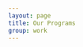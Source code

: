 ```yaml
---
layout: page
title: Our Programs
group: work
---
```

<!--
<div class="highlighted">
	<div class="wrap">
	  <div class="region-highlighted">
	    <div class="left">
        <img src="http://placehold.it/900x400">
        <h1 class="page-title">Our Programs</h1>
      </div>
      <div class="right">
      	<div class="p2">
          <img src="http://placehold.it/450x200">
        </div>
        <div class="data">
          <span class="stat">300 million lbs</span>
          <span class="key">Of food distributed to over 3 million Texans in 2011</span>
        </div>
      </div>
	  </div>
	</div>
</div>
<div class="main">
	<div class="wrap">
    <section class="intro">
      <div class="left">
        <p>TFBN plays a statewide, coordinating role in areas too large for any one food bank. These include disaster relief, public   policy advocacy, and partnerships with statewide entities.</p>
        <p>We also help the network of 20 regional food banks to build the capacity to end hunger by managing statewide food sourcing and   purchasing programs, offering expert technical assistance and training, and spreading food bank innovations and best practices   statewide.</p>
        <a class="button primary" href="#">Learn More About How We're Leading Hunger Movement in Texas</a>
      </div>
      <div class="right">
      	<div class="subnav">
          <ul>
            <li><a href="{{ site.baseurl }}/work/programs/">Our Programs</a></li>
            <li><a href="{{ site.baseurl }}/work/leading-the-movement/">Leading the Movement</a></li>
            <li><a href="{{ site.baseurl }}/work/stregthening-our-response/">Strengthening Our Response</a></li>
          </ul>
        </div>
      </div>
    </section>
    {% for page in site.pages %}
      {% if page.layout == "program" %}
        <section>
          <div class="left hero">
            <img src="{{ site.baseurl }}/assets/images/{{ page.images.thumb }}">
          </div>
          <div class="right leadin">
          	<h2><a href="{{ site.baseurl }}{{ page.url }}">{{ page.title }}</a></h2>
            <p>{{ page.summary }}</p>
            <a class="button primary" href="{{ site.baseurl }}{{ page.url }}">Learn More</a>
          </div>
        </section>
      {% endif %}
    {% endfor %}
  </div>
</div>
<div class="crosslinks">
  <div class="how-we-help">
    <h3>1.9 million children Lived in food insecure homes in 2012</h3>
    <a class="button primary" href="{{ site.baseurl }}/work/">Learn About Hunger In Texas</a>
  </div>
  <div class="donate">
    <h3>Help us work with our partners to end hunger in Texas</h3>
    <a class="button primary" href="#">Donate Now</a>
  </div>
</div>
-->